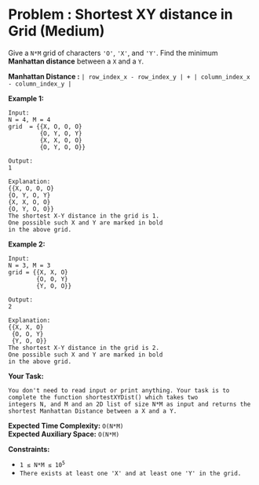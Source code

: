 # Problem : Shortest XY distance in Grid (Medium)

Give a ```N*M``` grid of characters ```'O'```, ```'X'```, and ```'Y'```. Find the minimum **Manhattan distance** between a ```X``` and a ```Y```.

**Manhattan Distance :**
```| row_index_x - row_index_y | + | column_index_x - column_index_y |```

**Example 1:**
```
Input:
N = 4, M = 4
grid  = {{X, O, O, O}
         {O, Y, O, Y}
         {X, X, O, O}
         {O, Y, O, O}}  

Output:
1

Explanation:
{{X, O, O, O}
{O, Y, O, Y}
{X, X, O, O}
{O, Y, O, O}}
The shortest X-Y distance in the grid is 1.
One possible such X and Y are marked in bold
in the above grid.
```

**Example 2:**
```
Input:
N = 3, M = 3
grid = {{X, X, O}
        {O, O, Y}
        {Y, O, O}}

Output:
2

Explanation:
{{X, X, O}
 {O, O, Y}
 {Y, O, O}}
The shortest X-Y distance in the grid is 2.
One possible such X and Y are marked in bold
in the above grid.
```

**Your Task:**
```  
You don't need to read input or print anything. Your task is to complete the function shortestXYDist() which takes two 
integers N, and M and an 2D list of size N*M as input and returns the shortest Manhattan Distance between a X and a Y.
```

**Expected Time Complexity:** ```O(N*M)```<br>
**Expected Auxiliary Space:** ```O(N*M)```

**Constraints:**
<ul>
<li><code>1 ≤ N*M ≤ 10<sup>5</sup></code></li>
<li><code>There exists at least one 'X' and at least one 'Y' in the grid.</code></li>
</ul>

